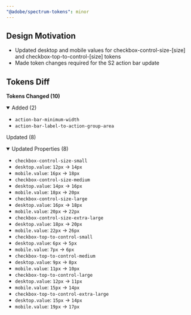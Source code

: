 ```yaml
---
"@adobe/spectrum-tokens": minor
---
```


## Design Motivation

- Updated desktop and mobile values for checkbox-control-size-[size] and checkbox-top-to-control-[size] tokens
- Made token changes required for the S2 action bar update

## Tokens Diff

**Tokens Changed (10)**

<details open><summary>Added (2)</summary>

- `action-bar-minimum-width`
- `action-bar-label-to-action-group-area`

</details>

Updated (8)

<details open><summary>Updated Properties (8)</summary>

- `checkbox-control-size-small`
- `desktop.value`: `12px` -> `14px`
- `mobile.value`: `16px` -> `18px`
- `checkbox-control-size-medium`
- `desktop.value`: `14px` -> `16px`
- `mobile.value`: `18px` -> `20px`
- `checkbox-control-size-large`
- `desktop.value`: `16px` -> `18px`
- `mobile.value`: `20px` -> `22px`
- `checkbox-control-size-extra-large`
- `desktop.value`: `18px` -> `20px`
- `mobile.value`: `22px` -> `26px`
- `checkbox-top-to-control-small`
- `desktop.value`: `6px` -> `5px`
- `mobile.value`: `7px` -> `6px`
- `checkbox-top-to-control-medium`
- `desktop.value`: `9px` -> `8px`
- `mobile.value`: `11px` -> `10px`
- `checkbox-top-to-control-large`
- `desktop.value`: `12px` -> `11px`
- `mobile.value`: `15px` -> `14px`
- `checkbox-top-to-control-extra-large`
- `desktop.value`: `15px` -> `14px`
- `mobile.value`: `19px` -> `17px`

</details>
